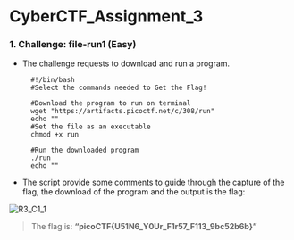 # CyberCTF_Assignment_3

### 1. Challenge: file-run1 (Easy)

* The challenge requests to download and run a program.

		#!/bin/bash
		#Select the commands needed to Get the Flag!

		#Download the program to run on terminal
		wget "https://artifacts.picoctf.net/c/308/run"
		echo ""
		#Set the file as an executable
		chmod +x run

		#Run the downloaded program
		./run
		echo ""

* The script provide some comments to guide through the capture of the flag, the download of the program and the output is the flag:

![R3_C1_1](https://user-images.githubusercontent.com/124681007/217722244-53f80011-306e-4e25-9e71-53be0f40e48b.png)

> The flag is: **“picoCTF{U51N6_Y0Ur_F1r57_F113_9bc52b6b}”**

